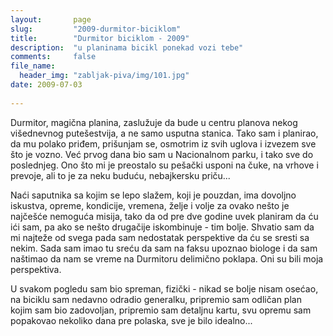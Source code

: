 ```yaml
---
layout:       page
slug:         "2009-durmitor-biciklom"
title:        "Durmitor biciklom - 2009"
description:  "u planinama bicikl ponekad vozi tebe"
comments:     false
file_name:
  header_img: "zabljak-piva/img/101.jpg"
date: 2009-07-03
  
---
```


Durmitor, magična planina, zaslužuje da bude u centru planova nekog višednevnog putešestvija, a ne samo usputna stanica. 
Tako sam i planirao, da mu polako priđem, prišunjam se, osmotrim iz svih uglova i izvezem sve što je vozno. Već prvog 
dana bio sam u Nacionalnom parku, i tako sve do poslednjeg. Ono što mi je preostalo su pešački usponi na čuke, na 
vrhove i prevoje, ali to je za neku buduću, nebajkersku priču...

Naći saputnika sa kojim se lepo slažem, koji je pouzdan, ima dovoljno iskustva, opreme, kondicije, vremena, želje i 
volje za ovako nešto je najčešće nemoguća misija, tako da od pre dve godine uvek planiram da ću ići sam, pa ako se nešto 
drugačije iskombinuje - tim bolje. Shvatio sam da mi najteže od svega pada sam nedostatak perspektive da ću se sresti sa 
nekim. Sada sam imao tu sreću da sam na faksu upoznao biologe i da sam naštimao da nam se vreme na Durmitoru delimično 
poklapa. Oni su bili moja perspektiva.

U svakom pogledu sam bio spreman, fizički - nikad se bolje nisam osećao, na biciklu sam nedavno odradio generalku, 
pripremio sam odličan plan kojim sam bio zadovoljan, pripremio sam detaljnu kartu, svu opremu sam popakovao nekoliko 
dana pre polaska, sve je bilo idealno...